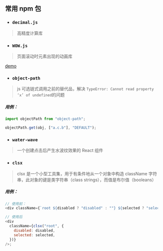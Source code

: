 ## 常用 npm 包

- ### `decimal.js`

> 高精度计算库

- ### `WOW.js`

> 页面滚动时元素出现的动画库

[demo](https://www.delac.io/wow/)

- ### `object-path`

> js 可选链式调用之前的替代品，解决 `TypeError: Cannot read property ‘x’ of undefined`的问题

##### 用例：

```js
import objectPath from "object-path";

objectPath.get(obj, ["a.c.b"], "DEFAULT");
```

- ### `water-wave`

> 一个创建点击后产生水波纹效果的 React 组件

- ### `clsx`

> clsx 是一个小型工具集，用于有条件地从一个对象中构造 className 字符串，此对象的键是类字符串（class strings），而值是布尔值（booleans）

##### 用例：

```js
// 使用前：
<div className={`root ${disabled ? "disabled" : ""} ${selected ? "selected" : ""}`} />;

// 使用后
<div
  className={clsx("root", {
    disabled: disabled,
    selected: selected,
  })}
/>;
```
